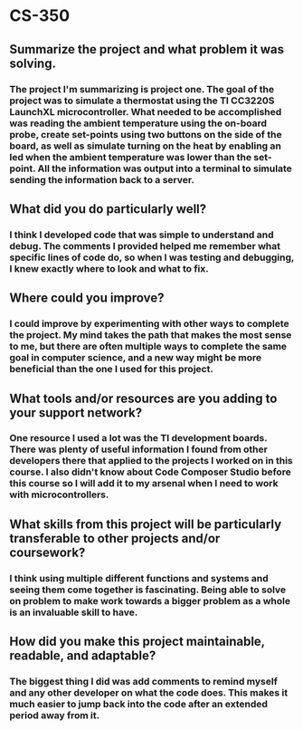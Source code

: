 # CS-350

## Summarize the project and what problem it was solving.

### The project I'm summarizing is project one. The goal of the project was to simulate a thermostat using the TI CC3220S LaunchXL microcontroller. What needed to be accomplished was reading the ambient temperature using the on-board probe, create set-points using two buttons on the side of the board, as well as simulate turning on the heat by enabling an led when the ambient temperature was lower than the set-point. All the information was output into a terminal to simulate sending the information back to a server.

## What did you do particularly well?

### I think I developed code that was simple to understand and debug. The comments I provided helped me remember what specific lines of code do, so when I was testing and debugging, I knew exactly where to look and what to fix.

## Where could you improve?

### I could improve by experimenting with other ways to complete the project. My mind takes the path that makes the most sense to me, but there are often multiple ways to complete the same goal in computer science, and a new way might be more beneficial than the one I used for this project.

## What tools and/or resources are you adding to your support network?

### One resource I used a lot was the TI development boards. There was plenty of useful information I found from other developers there that applied to the projects I worked on in this course. I also didn't know about Code Composer Studio before this course so I will add it to my arsenal when I need to work with microcontrollers.

## What skills from this project will be particularly transferable to other projects and/or coursework?

### I think using multiple different functions and systems and seeing them come together is fascinating. Being able to solve on problem to make work towards a bigger problem as a whole is an invaluable skill to have.

## How did you make this project maintainable, readable, and adaptable?

### The biggest thing I did was add comments to remind myself and any other developer on what the code does. This makes it much easier to jump back into the code after an extended period away from it.
